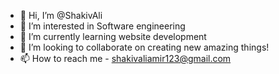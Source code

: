- 👋 Hi, I’m @ShakivAli
- 👀 I’m interested in Software engineering
- 🌱 I’m currently learning website development
- 💞️ I’m looking to collaborate on creating new amazing things!
- 📫 How to reach me - shakivaliamir123@gmail.com

<!---
ShakivAli/ShakivAli is a ✨ special ✨ repository because its `README.md` (this file) appears on your GitHub profile.
You can click the Preview link to take a look at your changes.
--->
